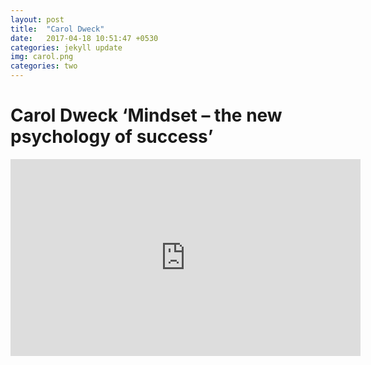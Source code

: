 ```yaml
---
layout: post
title:  "Carol Dweck"
date:   2017-04-18 10:51:47 +0530
categories: jekyll update
img: carol.png
categories: two
---
```


# Carol Dweck ‘Mindset – the new psychology of success’

<iframe style="text-align:center;" width="560" height="315" src="https://www.youtube.com/embed/QGvR_0mNpWM" frameborder="0" allowfullscreen></iframe>


